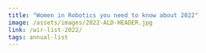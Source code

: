 ```yaml
---
title: "Women in Robotics you need to know about 2022"
image: /assets/images/2022-ALD-HEADER.jpg
link: /wir-list-2022/
tags: annual-list
---
```

